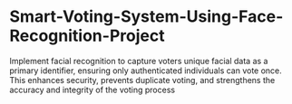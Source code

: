 # Smart-Voting-System-Using-Face-Recognition-Project
Implement facial recognition to capture voters unique facial data as a primary identifier, ensuring only authenticated individuals  can vote once. This enhances security, prevents duplicate voting, and strengthens the accuracy and integrity of the  voting process 
